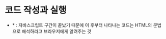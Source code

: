 # 코드 작성과 실행
* <script>     
    alert('hello world');   
</script>   
  * <script> :  웹브라우저에게 지금부터는 자바스크립트 코드이기 때문에 이 코드를 해석 할 때는 자바스크립트의 문법에 따라서 해석해서 실행하라고 알려주는 구문(태그)
  * alert('Hello world')는 경고창에 Hello world라는 문구를 출력하라는 일종의 명령
  * </script> : 자바스크립트 구간이 끝났기 때문에 이 후부터 나타나는 코드는 HTML의 문법으로 해석하라고 브라우저에게 알려주는 것
